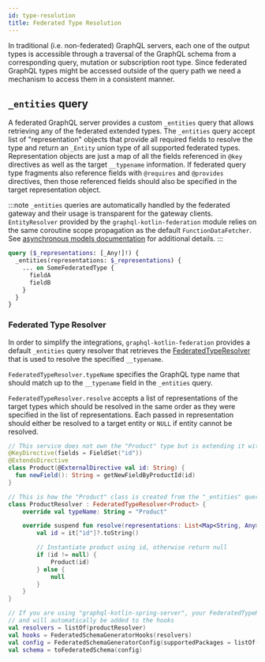```yaml
---
id: type-resolution
title: Federated Type Resolution
---
```

In traditional (i.e. non-federated) GraphQL servers, each one of the output types is accessible through a traversal of
the GraphQL schema from a corresponding query, mutation or subscription root type. Since federated GraphQL types might
be accessed outside of the query path we need a mechanism to access them in a consistent manner.

## `_entities` query

A federated GraphQL server provides a custom `_entities` query that allows retrieving any of the federated extended types.
The `_entities` query accept list of "representation" objects that provide all required fields to resolve the type and
return an `_Entity` union type of all supported federated types. Representation objects are just a map of all the fields
referenced in `@key` directives as well as the target `__typename` information. If federated query type fragments also
reference fields with `@requires` and `@provides` directives, then those referenced fields should also be specified in
the target representation object.

:::note
`_entities` queries are automatically handled by the federated gateway and their usage is transparent for the gateway clients.
`EntityResolver` provided by the `graphql-kotlin-federation` module relies on the same coroutine scope propagation as the
default `FunctionDataFetcher`. See [asynchronous models documentation](../execution/async-models.md) for additional details.
:::

```graphql
query ($_representations: [_Any!]!) {
  _entities(representations: $_representations) {
    ... on SomeFederatedType {
      fieldA
      fieldB
    }
  }
}
```

### Federated Type Resolver

In order to simplify the integrations, `graphql-kotlin-federation` provides a default `_entities` query resolver that
retrieves the
[FederatedTypeResolver](https://github.com/ExpediaGroup/graphql-kotlin/blob/master/generator/graphql-kotlin-federation/src/main/kotlin/com/expediagroup/graphql/generator/federation/execution/FederatedTypeResolver.kt)
that is used to resolve the specified `__typename`.

`FederatedTypeResolver.typeName` specifies the GraphQL type name that should match up to the `__typename` field in the `_entities` query.

`FederatedTypeResolver.resolve` accepts a list of representations of the target types which should be resolved in the same order
as they were specified in the list of representations. Each passed in representation should either be resolved to a
target entity or `NULL` if entity cannot be resolved.

```kotlin
// This service does not own the "Product" type but is extending it with new fields
@KeyDirective(fields = FieldSet("id"))
@ExtendsDirective
class Product(@ExternalDirective val id: String) {
  fun newField(): String = getNewFieldByProductId(id)
}

// This is how the "Product" class is created from the "_entities" query
class ProductResolver : FederatedTypeResolver<Product> {
    override val typeName: String = "Product"

    override suspend fun resolve(representations: List<Map<String, Any>>): List<Product?> = representations.map {
        val id = it["id"]?.toString()

        // Instantiate product using id, otherwise return null
        if (id != null) {
            Product(id)
        } else {
            null
        }
    }
}

// If you are using "graphql-kotlin-spring-server", your FederatedTypeResolvers can be marked as Spring beans
// and will automatically be added to the hooks
val resolvers = listOf(productResolver)
val hooks = FederatedSchemaGeneratorHooks(resolvers)
val config = FederatedSchemaGeneratorConfig(supportedPackages = listOf("org.example"), hooks = hooks)
val schema = toFederatedSchema(config)
```
